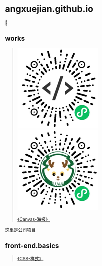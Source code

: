 # angxuejian.github.io
🌰

## works

> ![Moto UI示例](image/a.jpg)
> ![鹿安校园](image/b.jpg)<br><br>
> [《Canvas-海报》](works/canvas-poster)

这里是[公司项目](works/work.md)

## front-end.basics
> [《CSS-样式》](front-end.basics/css.html)